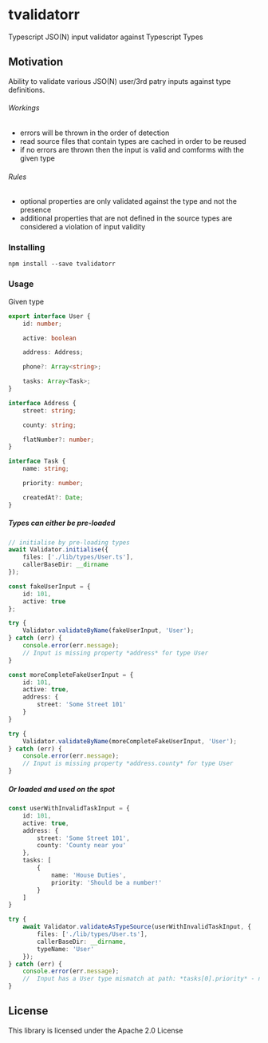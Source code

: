# tvalidatorr

Typescript JSO(N) input validator against Typescript Types

## Motivation

Ability to validate various JSO(N) user/3rd patry inputs against type definitions.   

###### Workings
- errors will be thrown in the order of detection
- read source files that contain types are cached in order to be reused
- if no errors are thrown then the input is valid and comforms with the given type
###### Rules
- optional properties are only validated against the type and not the presence
- additional properties that are not defined in the source types are considered a violation of input validity


### Installing

```
npm install --save tvalidatorr
```

### Usage
Given type
``` typescript
export interface User {
    id: number;

    active: boolean

    address: Address;

    phone?: Array<string>;

    tasks: Array<Task>;
}

interface Address {
    street: string;

    county: string;

    flatNumber?: number;
}

interface Task {
    name: string;

    priority: number;

    createdAt?: Date;
}
```

##### Types can either be pre-loaded

```typescript
// initialise by pre-loading types
await Validator.initialise({
    files: ['./lib/types/User.ts'],
    callerBaseDir: __dirname
});

const fakeUserInput = {
    id: 101,
    active: true
};

try {
    Validator.validateByName(fakeUserInput, 'User');
} catch (err) {
    console.error(err.message);
    // Input is missing property *address* for type User
}

const moreCompleteFakeUserInput = {
    id: 101,
    active: true,
    address: {
        street: 'Some Street 101'
    }
}

try {
    Validator.validateByName(moreCompleteFakeUserInput, 'User');
} catch (err) {
    console.error(err.message);
    // Input is missing property *address.county* for type User
}
```
##### Or loaded and used on the spot
```typescript
const userWithInvalidTaskInput = {
    id: 101,
    active: true,
    address: {
        street: 'Some Street 101',
        county: 'County near you'
    },
    tasks: [
        {
            name: 'House Duties',
            priority: 'Should be a number!'
        }
    ]
}

try {
    await Validator.validateAsTypeSource(userWithInvalidTaskInput, {
        files: ['./lib/types/User.ts'],
        callerBaseDir: __dirname,
        typeName: 'User'
    });
} catch (err) {
    console.error(err.message);
    //  Input has a User type mismatch at path: *tasks[0].priority* - number type expected
}
```

## License
This library is licensed under the Apache 2.0 License

